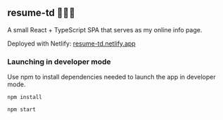 ## resume-td 👨‍💻🤘

A small React + TypeScript SPA that serves as my online info page.

Deployed with Netlify: [resume-td.netlify.app](https://resume-td.netlify.app/)

### Launching in developer mode

Use npm to install dependencies needed to launch the app in developer mode.

`npm install`

`npm start`
